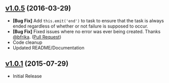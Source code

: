 ## [v1.0.5](https://github.com/bsara/gulp-fail/tree/v1.0.5) (2016-03-29)

* **[Bug Fix]** Add `this.emit('end')` to task to ensure that the task is always ended regardless of whether or not failure is supposed to occur.
* **[Bug Fix]** Fixed issues where no error was ever being created. Thanks [@bfrika](https://github.com/bfricka). ([Pull Request](https://github.com/bsara/gulp-fail/pull/1))
* Code cleanup
* Updated README/Documentation


## [v1.0.1](https://github.com/bsara/gulp-fail/tree/v1.0.1) (2015-07-29)

* Initial Release
